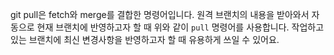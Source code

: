 git pull은 fetch와 merge를 결합한 명령어입니다.
원격 브랜치의 내용을 받아와서 자동으로 현재 브랜치에 반영하고자 할 때 위와 같이 `pull` 명령어를 사용합니다.
작업하고 있는 브랜치에 최신 변경사항을 반영하고자 할 때 유용하게 쓰일 수 있어요.
